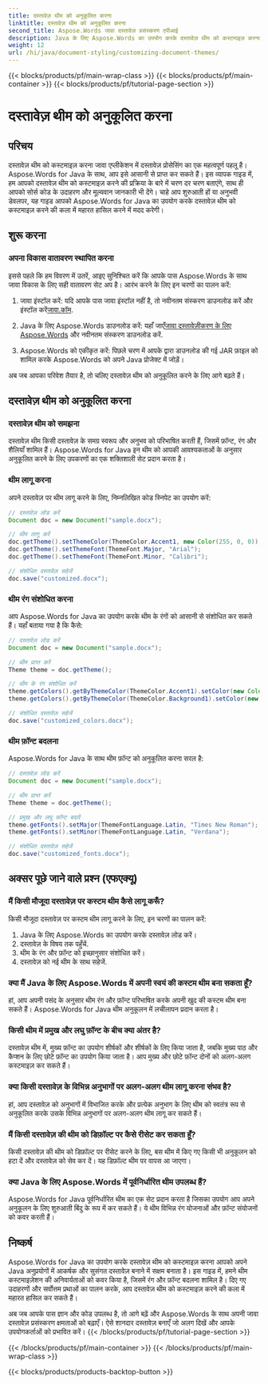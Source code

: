 ```yaml
---
title: दस्तावेज़ थीम को अनुकूलित करना
linktitle: दस्तावेज़ थीम को अनुकूलित करना
second_title: Aspose.Words जावा दस्तावेज़ प्रसंस्करण एपीआई
description: Java के लिए Aspose.Words का उपयोग करके दस्तावेज़ थीम को कस्टमाइज़ करना सीखें। यह व्यापक गाइड चरण-दर-चरण निर्देश और स्रोत कोड उदाहरण प्रदान करता है।
weight: 12
url: /hi/java/document-styling/customizing-document-themes/
---
```


{{< blocks/products/pf/main-wrap-class >}}
{{< blocks/products/pf/main-container >}}
{{< blocks/products/pf/tutorial-page-section >}}

# दस्तावेज़ थीम को अनुकूलित करना


## परिचय

दस्तावेज़ थीम को कस्टमाइज़ करना जावा एप्लीकेशन में दस्तावेज़ प्रोसेसिंग का एक महत्वपूर्ण पहलू है। Aspose.Words for Java के साथ, आप इसे आसानी से प्राप्त कर सकते हैं। इस व्यापक गाइड में, हम आपको दस्तावेज़ थीम को कस्टमाइज़ करने की प्रक्रिया के बारे में चरण दर चरण बताएंगे, साथ ही आपको सोर्स कोड के उदाहरण और मूल्यवान जानकारी भी देंगे। चाहे आप शुरुआती हों या अनुभवी डेवलपर, यह गाइड आपको Aspose.Words for Java का उपयोग करके दस्तावेज़ थीम को कस्टमाइज़ करने की कला में महारत हासिल करने में मदद करेगी।

## शुरू करना

### अपना विकास वातावरण स्थापित करना

इससे पहले कि हम विवरण में उतरें, आइए सुनिश्चित करें कि आपके पास Aspose.Words के साथ जावा विकास के लिए सही वातावरण सेट अप है। आरंभ करने के लिए इन चरणों का पालन करें:

1.  जावा इंस्टॉल करें: यदि आपके पास जावा इंस्टॉल नहीं है, तो नवीनतम संस्करण डाउनलोड करें और इंस्टॉल करें[जावा.कॉम](https://www.java.com/).

2.  Java के लिए Aspose.Words डाउनलोड करें: यहाँ जाएँ[जावा दस्तावेज़ीकरण के लिए Aspose.Words](https://reference.aspose.com/words/java/) और नवीनतम संस्करण डाउनलोड करें.

3. Aspose.Words को एकीकृत करें: पिछले चरण में आपके द्वारा डाउनलोड की गई JAR फ़ाइल को शामिल करके Aspose.Words को अपने Java प्रोजेक्ट में जोड़ें।

अब जब आपका परिवेश तैयार है, तो चलिए दस्तावेज़ थीम को अनुकूलित करने के लिए आगे बढ़ते हैं।

## दस्तावेज़ थीम को अनुकूलित करना

### दस्तावेज़ थीम को समझना

दस्तावेज़ थीम किसी दस्तावेज़ के समग्र स्वरूप और अनुभव को परिभाषित करती हैं, जिसमें फ़ॉन्ट, रंग और शैलियाँ शामिल हैं। Aspose.Words for Java इन थीम को आपकी आवश्यकताओं के अनुसार अनुकूलित करने के लिए उपकरणों का एक शक्तिशाली सेट प्रदान करता है।

### थीम लागू करना

अपने दस्तावेज़ पर थीम लागू करने के लिए, निम्नलिखित कोड स्निपेट का उपयोग करें:

```java
// दस्तावेज़ लोड करें
Document doc = new Document("sample.docx");

// थीम लागू करें
doc.getTheme().setThemeColor(ThemeColor.Accent1, new Color(255, 0, 0));
doc.getTheme().setThemeFont(ThemeFont.Major, "Arial");
doc.getTheme().setThemeFont(ThemeFont.Minor, "Calibri");

// संशोधित दस्तावेज़ सहेजें
doc.save("customized.docx");
```

### थीम रंग संशोधित करना

आप Aspose.Words for Java का उपयोग करके थीम के रंगों को आसानी से संशोधित कर सकते हैं। यहाँ बताया गया है कि कैसे:

```java
// दस्तावेज़ लोड करें
Document doc = new Document("sample.docx");

// थीम प्राप्त करें
Theme theme = doc.getTheme();

// थीम के रंग संशोधित करें
theme.getColors().getByThemeColor(ThemeColor.Accent1).setColor(new Color(0, 128, 255));
theme.getColors().getByThemeColor(ThemeColor.Background1).setColor(new Color(240, 240, 240));

// संशोधित दस्तावेज़ सहेजें
doc.save("customized_colors.docx");
```

### थीम फ़ॉन्ट बदलना

Aspose.Words for Java के साथ थीम फ़ॉन्ट को अनुकूलित करना सरल है:

```java
// दस्तावेज़ लोड करें
Document doc = new Document("sample.docx");

// थीम प्राप्त करें
Theme theme = doc.getTheme();

// प्रमुख और लघु फ़ॉन्ट बदलें
theme.getFonts().setMajor(ThemeFontLanguage.Latin, "Times New Roman");
theme.getFonts().setMinor(ThemeFontLanguage.Latin, "Verdana");

// संशोधित दस्तावेज़ सहेजें
doc.save("customized_fonts.docx");
```

## अक्सर पूछे जाने वाले प्रश्न (एफएक्यू)

### मैं किसी मौजूदा दस्तावेज़ पर कस्टम थीम कैसे लागू करूँ?

किसी मौजूदा दस्तावेज़ पर कस्टम थीम लागू करने के लिए, इन चरणों का पालन करें:

1. Java के लिए Aspose.Words का उपयोग करके दस्तावेज़ लोड करें।
2. दस्तावेज़ के विषय तक पहुँचें.
3. थीम के रंग और फ़ॉन्ट को इच्छानुसार संशोधित करें।
4. दस्तावेज़ को नई थीम के साथ सहेजें.

### क्या मैं Java के लिए Aspose.Words में अपनी स्वयं की कस्टम थीम बना सकता हूँ?

हां, आप अपनी पसंद के अनुसार थीम रंग और फ़ॉन्ट परिभाषित करके अपनी खुद की कस्टम थीम बना सकते हैं। Aspose.Words for Java थीम अनुकूलन में लचीलापन प्रदान करता है।

### किसी थीम में प्रमुख और लघु फ़ॉन्ट के बीच क्या अंतर है?

दस्तावेज़ थीम में, मुख्य फ़ॉन्ट का उपयोग शीर्षकों और शीर्षकों के लिए किया जाता है, जबकि मुख्य पाठ और कैप्शन के लिए छोटे फ़ॉन्ट का उपयोग किया जाता है। आप मुख्य और छोटे फ़ॉन्ट दोनों को अलग-अलग कस्टमाइज़ कर सकते हैं।

### क्या किसी दस्तावेज़ के विभिन्न अनुभागों पर अलग-अलग थीम लागू करना संभव है?

हां, आप दस्तावेज़ को अनुभागों में विभाजित करके और प्रत्येक अनुभाग के लिए थीम को स्वतंत्र रूप से अनुकूलित करके उसके विभिन्न अनुभागों पर अलग-अलग थीम लागू कर सकते हैं।

### मैं किसी दस्तावेज़ की थीम को डिफ़ॉल्ट पर कैसे रीसेट कर सकता हूँ?

किसी दस्तावेज़ की थीम को डिफ़ॉल्ट पर रीसेट करने के लिए, बस थीम में किए गए किसी भी अनुकूलन को हटा दें और दस्तावेज़ को सेव कर दें। यह डिफ़ॉल्ट थीम पर वापस आ जाएगा।

### क्या Java के लिए Aspose.Words में पूर्वनिर्धारित थीम उपलब्ध हैं?

Aspose.Words for Java पूर्वनिर्धारित थीम का एक सेट प्रदान करता है जिसका उपयोग आप अपने अनुकूलन के लिए शुरुआती बिंदु के रूप में कर सकते हैं। ये थीम विभिन्न रंग योजनाओं और फ़ॉन्ट संयोजनों को कवर करती हैं।

## निष्कर्ष

Aspose.Words for Java का उपयोग करके दस्तावेज़ थीम को कस्टमाइज़ करना आपको अपने Java अनुप्रयोगों में आकर्षक और सुसंगत दस्तावेज़ बनाने में सक्षम बनाता है। इस गाइड में, हमने थीम कस्टमाइज़ेशन की अनिवार्यताओं को कवर किया है, जिसमें रंग और फ़ॉन्ट बदलना शामिल है। दिए गए उदाहरणों और सर्वोत्तम प्रथाओं का पालन करके, आप दस्तावेज़ थीम को कस्टमाइज़ करने की कला में महारत हासिल कर सकते हैं।

अब जब आपके पास ज्ञान और कोड उपलब्ध है, तो आगे बढ़ें और Aspose.Words के साथ अपनी जावा दस्तावेज़ प्रसंस्करण क्षमताओं को बढ़ाएँ। ऐसे शानदार दस्तावेज़ बनाएँ जो अलग दिखें और आपके उपयोगकर्ताओं को प्रभावित करें।
{{< /blocks/products/pf/tutorial-page-section >}}

{{< /blocks/products/pf/main-container >}}
{{< /blocks/products/pf/main-wrap-class >}}

{{< blocks/products/products-backtop-button >}}
